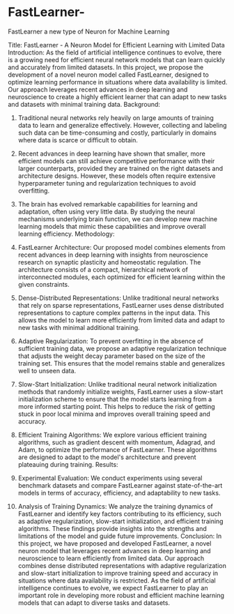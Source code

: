 # FastLearner-
FastLearner a new type of Neuron for Machine Learning

Title: FastLearner - A Neuron Model for Efficient Learning with Limited Data
Introduction:
As the field of artificial intelligence continues to evolve, there is a growing need for efficient neural network models that can learn quickly and accurately from limited datasets. In this project, we propose the development of a novel neuron model called FastLearner, designed to optimize learning performance in situations where data availability is limited. Our approach leverages recent advances in deep learning and neuroscience to create a highly efficient learner that can adapt to new tasks and datasets with minimal training data.
Background:
1. Traditional neural networks rely heavily on large amounts of training data to learn and generalize effectively. However, collecting and labeling such data can be time-consuming and costly, particularly in domains where data is scarce or difficult to obtain.
2. Recent advances in deep learning have shown that smaller, more efficient models can still achieve competitive performance with their larger counterparts, provided they are trained on the right datasets and architecture designs. However, these models often require extensive hyperparameter tuning and regularization techniques to avoid overfitting.
3. The brain has evolved remarkable capabilities for learning and adaptation, often using very little data. By studying the neural mechanisms underlying brain function, we can develop new machine learning models that mimic these capabilities and improve overall learning efficiency.
Methodology:
1. FastLearner Architecture: Our proposed model combines elements from recent advances in deep learning with insights from neuroscience research on synaptic plasticity and homeostatic regulation. The architecture consists of a compact, hierarchical network of interconnected modules, each optimized for efficient learning within the given constraints.
2. Dense-Distributed Representations: Unlike traditional neural networks that rely on sparse representations, FastLearner uses dense distributed representations to capture complex patterns in the input data. This allows the model to learn more efficiently from limited data and adapt to new tasks with minimal additional training.
3. Adaptive Regularization: To prevent overfitting in the absence of sufficient training data, we propose an adaptive regularization technique that adjusts the weight decay parameter based on the size of the training set. This ensures that the model remains stable and generalizes well to unseen data.
4. Slow-Start Initialization: Unlike traditional neural network initialization methods that randomly initialize weights, FastLearner uses a slow-start initialization scheme to ensure that the model starts learning from a more informed starting point. This helps to reduce the risk of getting stuck in poor local minima and improves overall training speed and accuracy.
5. Efficient Training Algorithms: We explore various efficient training algorithms, such as gradient descent with momentum, Adagrad, and Adam, to optimize the performance of FastLearner. These algorithms are designed to adapt to the model's architecture and prevent plateauing during training.
Results:
1. Experimental Evaluation: We conduct experiments using several benchmark datasets and compare FastLearner against state-of-the-art models in terms of accuracy, efficiency, and adaptability to new tasks.

2. Analysis of Training Dynamics: We analyze the training dynamics of FastLearner and identify key factors contributing to its efficiency, such as adaptive regularization, slow-start initialization, and efficient training algorithms. These findings provide insights into the strengths and limitations of the model and guide future improvements.
Conclusion:
In this project, we have proposed and developed FastLearner, a novel neuron model that leverages recent advances in deep learning and neuroscience to learn efficiently from limited data. Our approach combines dense distributed representations with adaptive regularization and slow-start initialization to improve training speed and accuracy in situations where data availability is restricted.
 As the field of artificial intelligence continues to evolve, we expect FastLearner to play an important role in developing more robust and efficient machine learning models that can adapt to diverse tasks and datasets.

